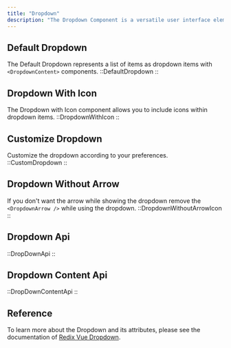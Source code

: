 ```yaml
---
title: "Dropdown"
description: "The Dropdown Component is a versatile user interface element that provides users with a menu of selectable options. With a wide range of customization options, including labels, icons, search bars, checkboxes, and more, the Dropdown Component enhances user interaction by offering intuitive and flexible selection functionalities."
---
```


## Default Dropdown

The Default Dropdown represents a list of items as dropdown items with `<DropdownContent>` components.
::DefaultDropdown
::

## Dropdown With Icon

The Dropdown with Icon component allows you to include icons within dropdown items.
::DropdownWithIcon
::

## Customize Dropdown

Customize the dropdown according to your preferences.
::CustomDropdown
::

## Dropdown Without Arrow

If you don't want the arrow while showing the dropdown remove the `<DropdownArrow />` while using the dropdown.
::DropdownWithoutArrowIcon
::

## Dropdown Api

::DropDownApi
::

## Dropdown Content Api

::DropDownContentApi
::

## Reference

To learn more about the Dropdown and its attributes, please see the documentation of [Redix Vue Dropdown](https://www.radix-vue.com/components/dropdown-menu).
